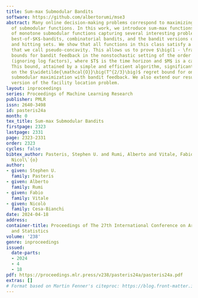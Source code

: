 ```yaml
---
title: Sum-max Submodular Bandits
software: https://github.com/albertorumi/mse3
abstract: Many online decision-making problems correspond to maximizing a sequence
  of submodular functions. In this work, we introduce sum-max functions, a subclass
  of monotone submodular functions capturing several interesting problems, including
  best-of-$K$-bandits, combinatorial bandits, and the bandit versions on $M$-medians
  and hitting sets. We show that all functions in this class satisfy a key property
  that we call pseudo-concavity. This allows us to prove $\big(1 - \frac{1}{e}\big)$-regret
  bounds for bandit feedback in the nonstochastic setting of the order of $\sqrt{MKT}$
  (ignoring log factors), where $T$ is the time horizon and $M$ is a cardinality constraint.
  This bound, attained by a simple and efficient algorithm, significantly improves
  on the $\widetilde{\mathcal{O}}\big(T^{2/3}\big)$ regret bound for online monotone
  submodular maximization with bandit feedback. We also extend our results to a bandit
  version of the facility location problem.
layout: inproceedings
series: Proceedings of Machine Learning Research
publisher: PMLR
issn: 2640-3498
id: pasteris24a
month: 0
tex_title: Sum-max Submodular Bandits
firstpage: 2323
lastpage: 2331
page: 2323-2331
order: 2323
cycles: false
bibtex_author: Pasteris, Stephen U. and Rumi, Alberto and Vitale, Fabio and Cesa-Bianchi,
  Nicol\`{o}
author:
- given: Stephen U.
  family: Pasteris
- given: Alberto
  family: Rumi
- given: Fabio
  family: Vitale
- given: Nicolò
  family: Cesa-Bianchi
date: 2024-04-18
address:
container-title: Proceedings of The 27th International Conference on Artificial Intelligence
  and Statistics
volume: '238'
genre: inproceedings
issued:
  date-parts:
  - 2024
  - 4
  - 18
pdf: https://proceedings.mlr.press/v238/pasteris24a/pasteris24a.pdf
extras: []
# Format based on Martin Fenner's citeproc: https://blog.front-matter.io/posts/citeproc-yaml-for-bibliographies/
---
```

